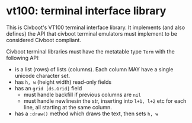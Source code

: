 # vt100: terminal interface library

This is Civboot's VT100 terminal interface library. It implements (and also
defines) the API that civboot terminal emulators must implement to be considered
Civboot compliant.

Civboot terminal libraries must have the metatable type `Term` with the
following API:

* is a list (rows) of lists (columns). Each column MAY have a single unicode
  character set.
* has `h, w` (height width) read-only fields
* has an `grid [ds.Grid]` field
  * must handle backfill if previous columns are `nil`
  * must handle newlinesin the str, inserting into `l+1, l+2` etc for each line,
    all starting at the same column.
* has a `:draw()` method which draws the text, then sets `h, w`
